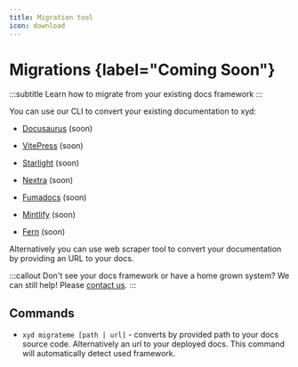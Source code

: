 ```yaml
---
title: Migration tool
icon: download
---
```


# Migrations {label="Coming Soon"}
:::subtitle
Learn how to migrate from your existing docs framework
:::

You can use our CLI to convert your existing documentation to xyd:

* [Docusaurus](https://docusaurus.io/) (soon)

* [VitePress](https://github.com/vuejs/vitepress) (soon)

* [Starlight](https://starlight.astro.build) (soon)

* [Nextra](https://nextra.site/) (soon)

* [Fumadocs](https://fumadocs.dev/) (soon)

* [Mintlify](https://mintlify.com/) (soon)

* [Fern](https://buildwithfern.com/) (soon)


Alternatively you can use web scraper tool to convert your documentation by providing an URL to your docs.

:::callout
Don't see your docs framework or have a home grown system? We can still help! Please [contact us](https://github.com/livesession/xyd).
:::

## Commands

* `xyd migrateme [path | url]` - converts by provided path to your docs source code. Alternatively an url to your deployed docs.
This command will automatically detect used framework.

